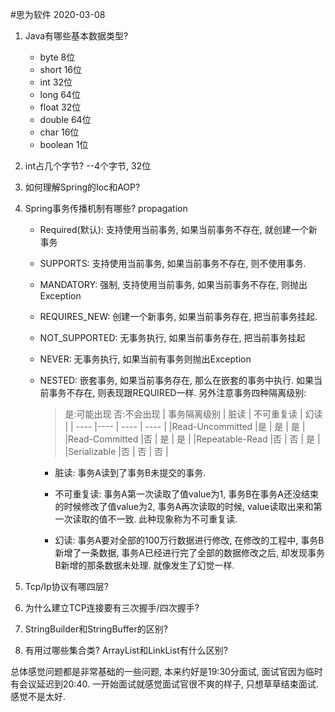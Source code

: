 #思为软件 2020-03-08

1. Java有哪些基本数据类型?
	- byte 8位
	- short 16位
	- int 32位
	- long 64位
	- float 32位
	- double 64位
	- char 16位
	- boolean 1位
2. int占几个字节? --4个字节, 32位
3. 如何理解Spring的Ioc和AOP?
4. Spring事务传播机制有哪些? propagation
	- Required(默认): 支持使用当前事务, 如果当前事务不存在, 就创建一个新事务
	
	- SUPPORTS: 支持使用当前事务, 如果当前事务不存在, 则不使用事务.
	
	- MANDATORY: 强制, 支持使用当前事务, 如果当前事务不存在, 则抛出Exception
	
	- REQUIRES_NEW: 创建一个新事务, 如果当前事务存在, 把当前事务挂起.
	
	- NOT_SUPPORTED: 无事务执行, 如果当前事务存在, 把当前事务挂起
   
   - NEVER: 无事务执行, 如果当前有事务则抛出Exception
   
   - NESTED: 嵌套事务, 如果当前事务存在, 那么在嵌套的事务中执行. 如果当前事务不存在, 则表现跟REQUIRED一样.
     另外注意事务四种隔离级别:
     
     > 是:可能出现  否:不会出现
     | 事务隔离级别      | 脏读  | 不可重复读 | 幻读  |
     | ----            |----  | ----      | ---- |
     |Read-Uncommitted |是     | 是       | 是    |
     |Read-Committed   |否     | 是       | 是    |
     |Repeatable-Read  |否     | 否       | 是    |
     |Serializable     |否     | 否       | 否    |
     
     - 脏读: 事务A读到了事务B未提交的事务.
     
     - 不可重复读: 事务A第一次读取了值value为1, 事务B在事务A还没结束的时候修改了值value为2, 事务A再次读取的时候, value读取出来和第一次读取的值不一致. 此种现象称为不可重复读.
     - 幻读: 事务A要对全部的100万行数据进行修改, 在修改的工程中, 事务B新增了一条数据, 事务A已经进行完了全部的数据修改之后, 却发现事务B新增的那条数据未处理. 就像发生了幻觉一样.
     
   
5. Tcp/Ip协议有哪四层?
6. 为什么建立TCP连接要有三次握手/四次握手?
7. StringBuilder和StringBuffer的区别?
8. 有用过哪些集合类? ArrayList和LinkList有什么区别?

总体感觉问题都是非常基础的一些问题, 本来约好是19:30分面试, 面试官因为临时有会议延迟到20:40. 一开始面试就感觉面试官很不爽的样子, 只想草草结束面试. 感觉不是太好.